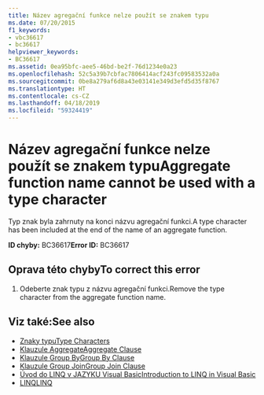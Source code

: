 ```yaml
---
title: Název agregační funkce nelze použít se znakem typu
ms.date: 07/20/2015
f1_keywords:
- vbc36617
- bc36617
helpviewer_keywords:
- BC36617
ms.assetid: 0ea95bfc-aee5-46bd-be2f-76d1234e0a23
ms.openlocfilehash: 52c5a39b7cbfac7806414acf243fc09583532a0a
ms.sourcegitcommit: 0be8a279af6d8a43e03141e349d3efd5d35f8767
ms.translationtype: HT
ms.contentlocale: cs-CZ
ms.lasthandoff: 04/18/2019
ms.locfileid: "59324419"
---
```

# <a name="aggregate-function-name-cannot-be-used-with-a-type-character"></a><span data-ttu-id="5f1b9-102">Název agregační funkce nelze použít se znakem typu</span><span class="sxs-lookup"><span data-stu-id="5f1b9-102">Aggregate function name cannot be used with a type character</span></span>
<span data-ttu-id="5f1b9-103">Typ znak byla zahrnuty na konci názvu agregační funkci.</span><span class="sxs-lookup"><span data-stu-id="5f1b9-103">A type character has been included at the end of the name of an aggregate function.</span></span>  
  
 <span data-ttu-id="5f1b9-104">**ID chyby:** BC36617</span><span class="sxs-lookup"><span data-stu-id="5f1b9-104">**Error ID:** BC36617</span></span>  
  
## <a name="to-correct-this-error"></a><span data-ttu-id="5f1b9-105">Oprava této chyby</span><span class="sxs-lookup"><span data-stu-id="5f1b9-105">To correct this error</span></span>  
  
1. <span data-ttu-id="5f1b9-106">Odeberte znak typu z názvu agregační funkci.</span><span class="sxs-lookup"><span data-stu-id="5f1b9-106">Remove the type character from the aggregate function name.</span></span>  
  
## <a name="see-also"></a><span data-ttu-id="5f1b9-107">Viz také:</span><span class="sxs-lookup"><span data-stu-id="5f1b9-107">See also</span></span>

- [<span data-ttu-id="5f1b9-108">Znaky typu</span><span class="sxs-lookup"><span data-stu-id="5f1b9-108">Type Characters</span></span>](../../visual-basic/programming-guide/language-features/data-types/type-characters.md)
- [<span data-ttu-id="5f1b9-109">Klauzule Aggregate</span><span class="sxs-lookup"><span data-stu-id="5f1b9-109">Aggregate Clause</span></span>](../../visual-basic/language-reference/queries/aggregate-clause.md)
- [<span data-ttu-id="5f1b9-110">Klauzule Group By</span><span class="sxs-lookup"><span data-stu-id="5f1b9-110">Group By Clause</span></span>](../../visual-basic/language-reference/queries/group-by-clause.md)
- [<span data-ttu-id="5f1b9-111">Klauzule Group Join</span><span class="sxs-lookup"><span data-stu-id="5f1b9-111">Group Join Clause</span></span>](../../visual-basic/language-reference/queries/group-join-clause.md)
- [<span data-ttu-id="5f1b9-112">Úvod do LINQ v JAZYKU Visual Basic</span><span class="sxs-lookup"><span data-stu-id="5f1b9-112">Introduction to LINQ in Visual Basic</span></span>](../../visual-basic/programming-guide/language-features/linq/introduction-to-linq.md)
- [<span data-ttu-id="5f1b9-113">LINQ</span><span class="sxs-lookup"><span data-stu-id="5f1b9-113">LINQ</span></span>](../../visual-basic/programming-guide/language-features/linq/index.md)
